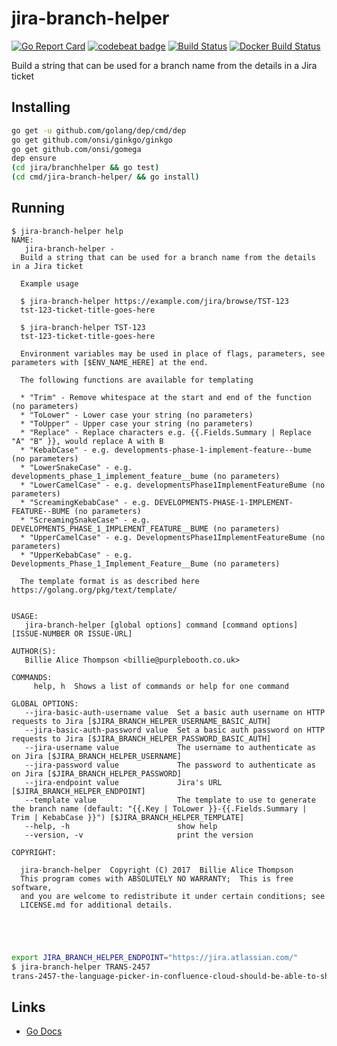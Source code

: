 # jira-branch-helper

[![Go Report Card](https://goreportcard.com/badge/github.com/PurpleBooth/jira-branch-helper)][3]
[![codebeat badge](https://codebeat.co/badges/60d295f5-72cf-42cf-9fd8-db8fab7389ac)][4]
[![Build Status](https://travis-ci.org/PurpleBooth/jira-branch-helper.svg?branch=master)](https://travis-ci.org/PurpleBooth/jira-branch-helper)
[![Docker Build Status](https://img.shields.io/docker/build/purplebooth/jira-branch-helper.svg)](https://hub.docker.com/r/purplebooth/jira-branch-helper/)

Build a string that can be used for a branch name from the details in a Jira ticket
  
## Installing

```bash
go get -u github.com/golang/dep/cmd/dep
go get github.com/onsi/ginkgo/ginkgo
go get github.com/onsi/gomega
dep ensure
(cd jira/branchhelper && go test)
(cd cmd/jira-branch-helper/ && go install)
```

## Running

```shell
$ jira-branch-helper help
NAME:
   jira-branch-helper - 
  Build a string that can be used for a branch name from the details in a Jira ticket

  Example usage

  $ jira-branch-helper https://example.com/jira/browse/TST-123
  tst-123-ticket-title-goes-here

  $ jira-branch-helper TST-123
  tst-123-ticket-title-goes-here

  Environment variables may be used in place of flags, parameters, see parameters with [$ENV_NAME_HERE] at the end.

  The following functions are available for templating

  * "Trim" - Remove whitespace at the start and end of the function (no parameters)
  * "ToLower" - Lower case your string (no parameters)
  * "ToUpper" - Upper case your string (no parameters)
  * "Replace" - Replace characters e.g. {{.Fields.Summary | Replace "A" "B" }}, would replace A with B
  * "KebabCase" - e.g. developments-phase-1-implement-feature--bume (no parameters)
  * "LowerSnakeCase" - e.g. developments_phase_1_implement_feature__bume (no parameters)
  * "LowerCamelCase" - e.g. developmentsPhase1ImplementFeatureBume (no parameters)
  * "ScreamingKebabCase" - e.g. DEVELOPMENTS-PHASE-1-IMPLEMENT-FEATURE--BUME (no parameters)
  * "ScreamingSnakeCase" - e.g. DEVELOPMENTS_PHASE_1_IMPLEMENT_FEATURE__BUME (no parameters)
  * "UpperCamelCase" - e.g. DevelopmentsPhase1ImplementFeatureBume (no parameters)
  * "UpperKebabCase" - e.g. Developments_Phase_1_Implement_Feature__Bume (no parameters)

  The template format is as described here https://golang.org/pkg/text/template/
  

USAGE:
   jira-branch-helper [global options] command [command options] [ISSUE-NUMBER OR ISSUE-URL]
   
AUTHOR(S):
   Billie Alice Thompson <billie@purplebooth.co.uk> 
   
COMMANDS:
     help, h  Shows a list of commands or help for one command

GLOBAL OPTIONS:
   --jira-basic-auth-username value  Set a basic auth username on HTTP requests to Jira [$JIRA_BRANCH_HELPER_USERNAME_BASIC_AUTH]
   --jira-basic-auth-password value  Set a basic auth password on HTTP requests to Jira [$JIRA_BRANCH_HELPER_PASSWORD_BASIC_AUTH]
   --jira-username value             The username to authenticate as on Jira [$JIRA_BRANCH_HELPER_USERNAME]
   --jira-password value             The password to authenticate as on Jira [$JIRA_BRANCH_HELPER_PASSWORD]
   --jira-endpoint value             Jira's URL [$JIRA_BRANCH_HELPER_ENDPOINT]
   --template value                  The template to use to generate the branch name (default: "{{.Key | ToLower }}-{{.Fields.Summary | Trim | KebabCase }}") [$JIRA_BRANCH_HELPER_TEMPLATE]
   --help, -h                        show help
   --version, -v                     print the version
   
COPYRIGHT:
   
  jira-branch-helper  Copyright (C) 2017  Billie Alice Thompson
  This program comes with ABSOLUTELY NO WARRANTY;  This is free software,
  and you are welcome to redistribute it under certain conditions; see
  LICENSE.md for additional details.
  
   

  
```


```bash
export JIRA_BRANCH_HELPER_ENDPOINT="https://jira.atlassian.com/"
$ jira-branch-helper TRANS-2457
trans-2457-the-language-picker-in-confluence-cloud-should-be-able-to-show-the-languages
```


## Links

* [Go Docs][2]

[2]: https://godoc.org/github.com/PurpleBooth/jira-branch-helper/jira-branch-helper
[3]: https://goreportcard.com/report/github.com/PurpleBooth/jira-branch-helper
[4]: https://codebeat.co/projects/github-com-purplebooth-jira-branch-helper-master